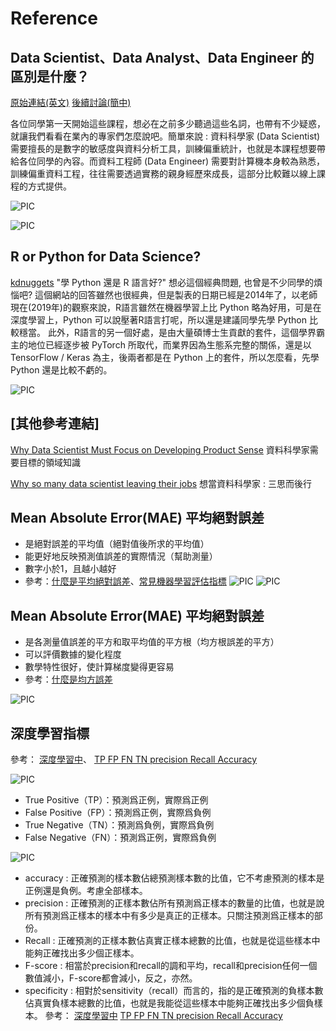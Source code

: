 # Reference

## Data Scientist、Data Analyst、Data Engineer 的區別是什麼？

[原始連結(英文)](https://www.datacamp.com/community/blog/data-scientist-vs-data-engineer)
[後續討論(簡中)](https://www.zhihu.com/question/23946233)

各位同學第一天開始這些課程，想必在之前多少聽過這些名詞，也帶有不少疑惑，就讓我們看看在業內的專家們怎麼說吧。簡單來說 : 
資料科學家 (Data Scientist) 需要擅長的是數字的敏感度與資料分析工具，訓練偏重統計，也就是本課程想要帶給各位同學的內容。而資料工程師 (Data Engineer) 需要對計算機本身較為熟悉，訓練偏重資料工程，往往需要透過實務的親身經歷來成長，這部分比較難以線上課程的方式提供。

![PIC](https://ai100-fileentity.cupoy.com/3rd/homework/D1/1564482186539/large)

![PIC](https://ai100-fileentity.cupoy.com/3rd/homework/D1/1564482201488/large)

## R or Python for Data Science?

[kdnuggets](https://www.kdnuggets.com/2015/05/r-vs-python-data-science.html)
"學 Python 還是 R 語言好?"  想必這個經典問題, 也曾是不少同學的煩惱吧?
這個網站的回答雖然也很經典，但是製表的日期已經是2014年了，以老師現在(2019年)的觀察來說，R語言雖然在機器學習上比 Python 略為好用，可是在深度學習上，Python 可以說壓著R語言打呢，所以還是建議同學先學 Python 比較穩當。
此外，R語言的另一個好處，是由大量碩博士生貢獻的套件，這個學界霸主的地位已經逐步被 PyTorch 所取代，而業界因為生態系完整的關係，還是以 TensorFlow / Keras 為主，後兩者都是在 Python 上的套件，所以怎麼看，先學 Python 還是比較不虧的。

![PIC](https://ai100-fileentity.cupoy.com/3rd/homework/D1/1564482270812/large)

## [其他參考連結]

[Why Data Scientist Must Focus on Developing Product Sense](https://www.kdnuggets.com/2018/04/data-scientists-product-sense.html)
資料科學家需要目標的領域知識

[Why so many data scientist leaving their jobs](https://www.kdnuggets.com/2018/04/why-data-scientists-leaving-jobs.html)
想當資料科學家 : 三思而後行
 
## Mean Absolute Error(MAE) 平均絕對誤差

* 是絕對誤差的平均值（絕對值後所求的平均值）
* 能更好地反映預測值誤差的實際情況（幫助測量）
* 數字小於1，且越小越好
* 參考：[什麼是平均絕對誤差](http://staruphackers.com/什麼是平均絕對誤差-mean-absolute-error-mae？/)、[常見機器學習評估指標](https://zhuanlan.zhihu.com/p/65663148)
![PIC](https://upload.cc/i1/2019/08/22/1oavtH.png)
![PIC](https://pic4.zhimg.com/80/v2-55462c20cce263774454dfe8f059bd9b_hd.jpg)

## Mean Absolute Error(MAE) 平均絕對誤差

* 是各測量值誤差的平方和取平均值的平方根（均方根誤差的平方）
* 可以評價數據的變化程度
* 數學特性很好，使計算梯度變得更容易
* 參考：[什麼是均方誤差](http://staruphackers.com/什麼是均方誤差-mean-square-error-mse？/)

![PIC](http://staruphackers.com/wp-content/uploads/2019/04/image-6.png)
  
## 深度學習指標

參考：
 [深度學習中](https://www.twblogs.net/a/5c8416bcbd9eee35fc13e15f)、
 [TP FP FN TN precision Recall Accuracy](https://www.twblogs.net/a/5b8e7ef72b71771883459e91)

![PIC](https://pic1.xuehuaimg.com/proxy/csdn/https://img-blog.csdn.net/20180131133832714?watermark/2/text/aHR0cDovL2Jsb2cuY3Nkbi5uZXQvU3VwZXJZUl8yMTA=/font/5a6L5L2T/fontsize/400/fill/I0JBQkFCMA==/dissolve/70/gravity/SouthEast)

 * True Positive（TP）：預測爲正例，實際爲正例
 * False Positive（FP）：預測爲正例，實際爲負例
 * True Negative（TN）：預測爲負例，實際爲負例
 * False Negative（FN）：預測爲正例，實際爲負例
 
 ![PIC](https://pic1.xuehuaimg.com/proxy/csdn/https://img-blog.csdnimg.cn/20190307201742301.png?x-oss-process=image/watermark,type_ZmFuZ3poZW5naGVpdGk,shadow_10,text_aHR0cHM6Ly9ibG9nLmNzZG4ubmV0L2JhbnhpYTE5OTU=,size_16,color_FFFFFF,t_70)
 
 * accuracy : 正確預測的樣本數佔總預測樣本數的比值，它不考慮預測的樣本是正例還是負例。考慮全部樣本。
 * precision : 正確預測的正樣本數佔所有預測爲正樣本的數量的比值，也就是說所有預測爲正樣本的樣本中有多少是真正的正樣本。只關注預測爲正樣本的部份。
 * Recall : 正確預測的正樣本數佔真實正樣本總數的比值，也就是從這些樣本中能夠正確找出多少個正樣本。
 * F-score : 相當於precision和recall的調和平均，recall和precision任何一個數值減小，F-score都會減小，反之，亦然。
 * specificity : 相對於sensitivity（recall）而言的，指的是正確預測的負樣本數佔真實負樣本總數的比值，也就是我能從這些樣本中能夠正確找出多少個負樣本。
 參考：
 [深度學習中](https://www.twblogs.net/a/5c8416bcbd9eee35fc13e15f)
 [TP FP FN TN precision Recall Accuracy](https://www.twblogs.net/a/5b8e7ef72b71771883459e91)
 



 

